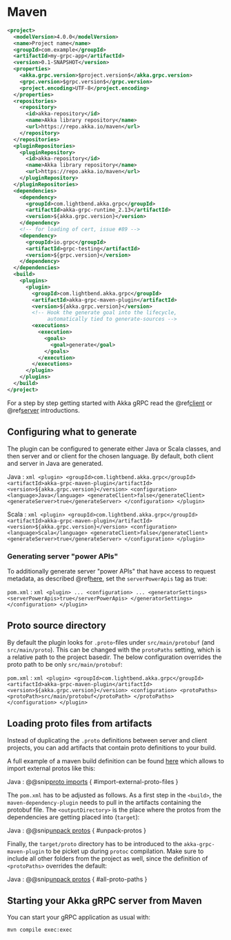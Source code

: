 # Maven

```xml
<project>
  <modelVersion>4.0.0</modelVersion>
  <name>Project name</name>
  <groupId>com.example</groupId>
  <artifactId>my-grpc-app</artifactId>
  <version>0.1-SNAPSHOT</version>
  <properties>
    <akka.grpc.version>$project.version$</akka.grpc.version>
    <grpc.version>$grpc.version$</grpc.version>
    <project.encoding>UTF-8</project.encoding>
  </properties>
  <repositories>
    <repository>
      <id>akka-repository</id>
      <name>Akka library repository</name>
      <url>https://repo.akka.io/maven</url>
    </repository>
  </repositories>
  <pluginRepositories>
    <pluginRepository>
      <id>akka-repository</id>
      <name>Akka library repository</name>
      <url>https://repo.akka.io/maven</url>
    </pluginRepository>
  </pluginRepositories>
  <dependencies>
    <dependency>
      <groupId>com.lightbend.akka.grpc</groupId>
      <artifactId>akka-grpc-runtime_2.13</artifactId>
      <version>${akka.grpc.version}</version>
    </dependency>
    <!-- for loading of cert, issue #89 -->
    <dependency>
      <groupId>io.grpc</groupId>
      <artifactId>grpc-testing</artifactId>
      <version>${grpc.version}</version>
    </dependency>
  </dependencies>
  <build>
    <plugins>
      <plugin>
        <groupId>com.lightbend.akka.grpc</groupId>
        <artifactId>akka-grpc-maven-plugin</artifactId>
        <version>${akka.grpc.version}</version>
        <!-- Hook the generate goal into the lifecycle,
             automatically tied to generate-sources -->
        <executions>
          <execution>
            <goals>
              <goal>generate</goal>
            </goals>
          </execution>
        </executions>
      </plugin>
    </plugins>
  </build>
</project>
```

For a step by step getting started with Akka gRPC read the @ref[client](../client/index.md) or @ref[server](../server/index.md) introductions.

## Configuring what to generate

The plugin can be configured to generate either Java or Scala classes, and then server and or client for the chosen language.
By default, both client and server in Java are generated.

Java
:   ```xml
    <plugin>
        <groupId>com.lightbend.akka.grpc</groupId>
        <artifactId>akka-grpc-maven-plugin</artifactId>
        <version>${akka.grpc.version}</version>
        <configuration>
          <language>Java</language>
          <generateClient>false</generateClient>
          <generateServer>true</generateServer>
        </configuration>
    </plugin>
    ```

Scala
:   ```xml
    <plugin>
        <groupId>com.lightbend.akka.grpc</groupId>
        <artifactId>akka-grpc-maven-plugin</artifactId>
        <version>${akka.grpc.version}</version>
        <configuration>
          <language>Scala</language>
          <generateClient>false</generateClient>
          <generateServer>true</generateServer>
        </configuration>
    </plugin>
    ```

### Generating server "power APIs"

To additionally generate server "power APIs" that have access to request metadata, as described
@ref[here](../server/details.md#accessing-request-metadata), set the `serverPowerApis` tag as true:

`pom.xml`
:   ```xml
    <plugin>
        ...
        <configuration>
          ...
          <generatorSettings>
            <serverPowerApis>true</serverPowerApis>
          </generatorSettings>
        </configuration>
    </plugin>
    ```

## Proto source directory

By default the plugin looks for `.proto`-files under `src/main/protobuf` (and `src/main/proto`). This can be changed with the `protoPaths` setting,
which is a relative path to the project basedir. The below configuration overrides the proto path to be only `src/main/protobuf`:

`pom.xml`
:   ```xml
    <plugin>
        <groupId>com.lightbend.akka.grpc</groupId>
        <artifactId>akka-grpc-maven-plugin</artifactId>
        <version>${akka.grpc.version}</version>
        <configuration>
          <protoPaths>
            <protoPath>src/main/protobuf</protoPath>
          </protoPaths>
        </configuration>
    </plugin>
    ```

## Loading proto files from artifacts

Instead of duplicating the `.proto` definitions between server and client projects, you can add artifacts that contain proto definitions to your build.

A full example of a maven build definition can be found [here](https://github.com/akka/akka-grpc/blob/main/plugin-tester-java/pom.xml) which allows to import external protos like this:

Java
:  @@snip[proto imports](/plugin-tester-java/src/main/protobuf/helloworld.proto) { #import-external-proto-files }

The `pom.xml` has to be adjusted as follows. As a first step in the `<build>`, the `maven-dependency-plugin` needs to pull in the artifacts containing the protobuf file. The `<outputDirectory>` is the place where the protos from the dependencies are getting placed into (`target`):

Java
:  @@snip[unpack protos](/plugin-tester-java/pom.xml) { #unpack-protos }

Finally, the `target/proto` directory has to be introduced to the `akka-grpc-maven-plugin` to be picket up during `protoc` compilation. Make sure to include all other folders from the project as well, since the definition of `<protoPaths>` overrides the default:

Java
:  @@snip[unpack protos](/plugin-tester-java/pom.xml) { #all-proto-paths }

## Starting your Akka gRPC server from Maven

You can start your gRPC application as usual with:

```bash
mvn compile exec:exec
```
